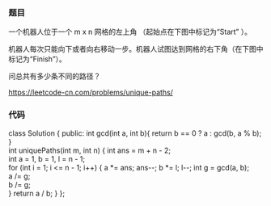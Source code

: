 ### 题目
一个机器人位于一个 m x n 网格的左上角 （起始点在下图中标记为“Start” ）。

机器人每次只能向下或者向右移动一步。机器人试图达到网格的右下角（在下图中标记为“Finish”）。

问总共有多少条不同的路径？

<https://leetcode-cn.com/problems/unique-paths/>

### 代码
class Solution {
public:
    int gcd(int a, int b){
        return b == 0 ? a : gcd(b, a % b);
    }   
    int uniquePaths(int m, int n) {
        int ans = m + n - 2;        
        int a = 1, b = 1, l = n - 1;     
        for (int i = 1; i <= n - 1; i++)
        {
            a *= ans;
            ans--;
            b *= l;
            l--;
            int g = gcd(a, b);     
            a /= g;              
            b /= g;               
        }
        return a / b;
    }
};
